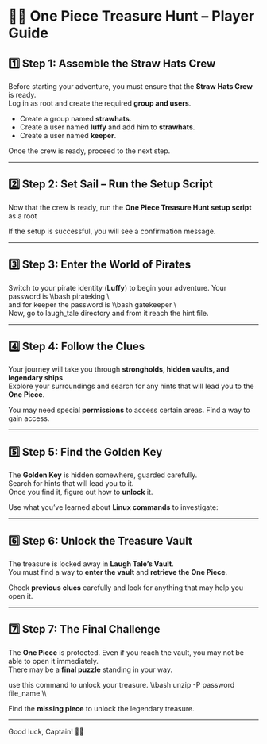 # 🏴‍☠️ One Piece Treasure Hunt – Player Guide

## **1️⃣ Step 1: Assemble the Straw Hats Crew**
Before starting your adventure, you must ensure that the **Straw Hats Crew** is ready.  
Log in as root and create the required **group and users**.

- Create a group named **strawhats**.
- Create a user named **luffy** and add him to **strawhats**.
- Create a user named **keeper**.

Once the crew is ready, proceed to the next step.

---

## **2️⃣ Step 2: Set Sail – Run the Setup Script**
Now that the crew is ready, run the **One Piece Treasure Hunt setup script** as a root

If the setup is successful, you will see a confirmation message.

---

## **3️⃣ Step 3: Enter the World of Pirates**
Switch to your pirate identity (**Luffy**) to begin your adventure.
Your password is 
\\\bash
pirateking
\\\
and for keeper the password is
\\\bash
gatekeeper
\\\
Now, go to laugh_tale directory and from it reach the hint file.

---

## **4️⃣ Step 4: Follow the Clues**
Your journey will take you through **strongholds, hidden vaults, and legendary ships**.  
Explore your surroundings and search for any hints that will lead you to the **One Piece**.

You may need special **permissions** to access certain areas. Find a way to gain access.

---

## **5️⃣ Step 5: Find the Golden Key**
The **Golden Key** is hidden somewhere, guarded carefully.  
Search for hints that will lead you to it.  
Once you find it, figure out how to **unlock** it.

Use what you’ve learned about **Linux commands** to investigate:

---

## **6️⃣ Step 6: Unlock the Treasure Vault**
The treasure is locked away in **Laugh Tale’s Vault**.  
You must find a way to **enter the vault** and **retrieve the One Piece**.

Check **previous clues** carefully and look for anything that may help you open it.

---

## **7️⃣ Step 7: The Final Challenge**
The **One Piece** is protected. Even if you reach the vault, you may not be able to open it immediately.  
There may be a **final puzzle** standing in your way.

use this command to unlock your treasure.
\\\bash
unzip -P password file_name
\\\

Find the **missing piece** to unlock the legendary treasure.

---


Good luck, Captain! 🏴‍☠️
